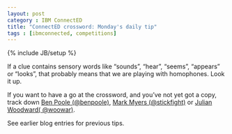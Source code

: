 ```yaml
---
layout: post
category : IBM ConnectED
title: "ConnectED crossword: Monday's daily tip"
tags : [ibmconnected, competitions]
---
```

{% include JB/setup %}

If a clue contains sensory words like “sounds”, “hear”, “seems”, “appears” or “looks”, that probably means that we are playing with homophones. Look it up.

If you want to have a go at the crossword, and you’ve not yet got a copy, track down [Ben Poole (@benpoole)](http://twitter.com/benpoole), [Mark Myers (@stickfight)](http://twitter.com/stickfight) or [Julian Woodward( @woowar)](http://twitter.com/woowar).

See earlier blog entries for previous tips.
